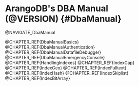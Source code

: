 ArangoDB's DBA Manual (@VERSION) {#DbaManual}
=============================================

@NAVIGATE_DbaManual

@CHAPTER_REF{DbaManualBasics}
@CHAPTER_REF{DbaManualAuthentication}
@CHAPTER_REF{DbaManualDatafileDebugger}
@CHAPTER_REF{DbaManualEmergencyConsole}
@CHAPTER_REF{HandlingIndexes}
@CHAPTER_REF{IndexCap}
@CHAPTER_REF{IndexGeo}
@CHAPTER_REF{IndexFulltext}
@CHAPTER_REF{IndexHash}
@CHAPTER_REF{IndexSkiplist}
@CHAPTER_REF{IndexBitArray}
